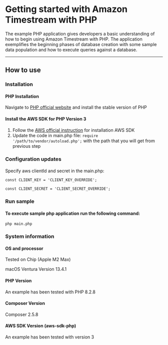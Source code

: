 # Getting started with Amazon Timestream with PHP

The example PHP application gives developers a basic understanding of how to begin using Amazon Timestream with PHP. The application exemplifies the beginning phases of database creation with some sample data population and how to execute queries against a database.

-----
## How to use
### Installation
#### PHP Installation
Navigate to [PHP official website](https://www.php.net/downloads.php) and install the stable version of PHP

#### Install the AWS SDK for PHP Version 3
1. Follow the [AWS official instruction](https://docs.aws.amazon.com/sdk-for-php/v3/developer-guide/getting-started_installation.html) for installation AWS SDK 
2. Update the code in main.php file:
`require '/path/to/vendor/autoload.php';` with the path that you will get from previous step

### Configuration updates
####
Specify aws clientId and secret in the main.php:

`const CLIENT_KEY = 'CLIENT_KEY_OVERRIDE';`

`const CLIENT_SECRET = 'CLIENT_SECRET_OVERRIDE';`

### Run sample
#### To execute sample php application run the following command:
```shell
php main.php
```

### System information
#### OS and processor
Tested on Chip (Apple M2 Max)

macOS Ventura Version 13.4.1
#### PHP Version
An example has been tested with PHP 8.2.8
#### Composer Version
Composer 2.5.8
#### AWS SDK Version (aws-sdk-php)
An example has been tested with version 3

